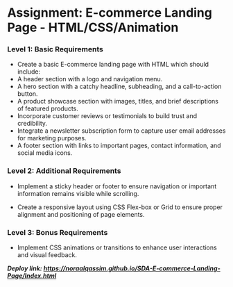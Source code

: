 # Assignment: E-commerce Landing Page - HTML/CSS/Animation

### Level 1: Basic Requirements 

- Create a basic E-commerce landing page with HTML which should include:
- A header section with a logo and navigation menu.
- A hero section with a catchy headline, subheading, and a call-to-action button.
- A product showcase section with images, titles, and brief descriptions of featured products.
- Incorporate customer reviews or testimonials to build trust and credibility.
- Integrate a newsletter subscription form to capture user email addresses for marketing purposes.
- A footer section with links to important pages, contact information, and social media icons.

### Level 2: Additional Requirements

- Implement a sticky header or footer to ensure navigation or important information remains visible while scrolling.

- Create a responsive layout using CSS Flex-box or Grid to ensure proper alignment and positioning of page elements.

### Level 3: Bonus Requirements

- Implement CSS animations or transitions to enhance user interactions and visual feedback.

**_Deploy link: https://noraalqassim.github.io/SDA-E-commerce-Landing-Page/Index.html_**

